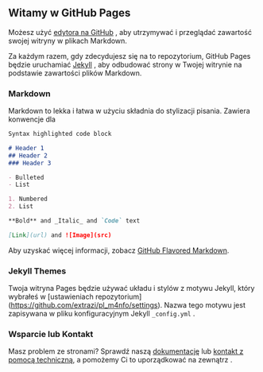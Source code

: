 ## Witamy w GitHub Pages

Możesz użyć [edytora na GitHub](https://github.com/extrazi/pl_m4nfo/edit/gh-pages/index.md) , aby utrzymywać i przeglądać zawartość swojej witryny w plikach Markdown.

Za każdym razem, gdy zdecydujesz się na to repozytorium, GitHub Pages będzie uruchamiać [Jekyll](https://jekyllrb.com/) , aby odbudować strony w Twojej witrynie na podstawie zawartości plików Markdown.

### Markdown

Markdown to lekka i łatwa w użyciu składnia do stylizacji pisania. Zawiera konwencje dla

```markdown
Syntax highlighted code block

# Header 1
## Header 2
### Header 3

- Bulleted
- List

1. Numbered
2. List

**Bold** and _Italic_ and `Code` text

[Link](url) and ![Image](src)
```

Aby uzyskać więcej informacji, zobacz [GitHub Flavored Markdown](https://guides.github.com/features/mastering-markdown/).

### Jekyll Themes

Twoja witryna Pages będzie używać układu i stylów z motywu Jekyll, który wybrałeś w [ustawieniach repozytorium] (https://github.com/extrazi/pl_m4nfo/settings). Nazwa tego motywu jest zapisywana w pliku konfiguracyjnym Jekyll `_config.yml` .

### Wsparcie lub Kontakt

Masz problem ze stronami? Sprawdź naszą [dokumentację](https://docs.github.com/categories/github-pages-basics/) lub [kontakt z pomocą techniczną](https://github.com/contact), a pomożemy Ci to uporządkować na zewnątrz .
 
